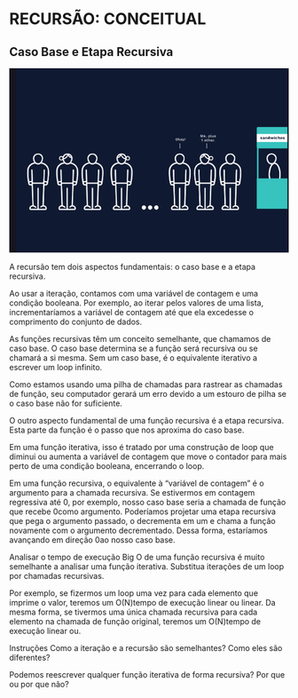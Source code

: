 <h1>RECURSÃO: CONCEITUAL</h1>

<h2>Caso Base e Etapa Recursiva</h2>

<img src="img1.png">

<p>A recursão tem dois aspectos fundamentais: o caso base e a etapa recursiva.

Ao usar a iteração, contamos com uma variável de contagem e uma condição booleana. Por exemplo, ao iterar pelos valores de uma lista, incrementaríamos a variável de contagem até que ela excedesse o comprimento do conjunto de dados.

As funções recursivas têm um conceito semelhante, que chamamos de caso base. O caso base determina se a função será recursiva ou se chamará a si mesma. Sem um caso base, é o equivalente iterativo a escrever um loop infinito.

Como estamos usando uma pilha de chamadas para rastrear as chamadas de função, seu computador gerará um erro devido a um estouro de pilha se o caso base não for suficiente.

O outro aspecto fundamental de uma função recursiva é a etapa recursiva. Esta parte da função é o passo que nos aproxima do caso base.

Em uma função iterativa, isso é tratado por uma construção de loop que diminui ou aumenta a variável de contagem que move o contador para mais perto de uma condição booleana, encerrando o loop.

Em uma função recursiva, o equivalente à “variável de contagem” é o argumento para a chamada recursiva. Se estivermos em contagem regressiva até 0, por exemplo, nosso caso base seria a chamada de função que recebe 0como argumento. Poderíamos projetar uma etapa recursiva que pega o argumento passado, o decrementa em um e chama a função novamente com o argumento decrementado. Dessa forma, estaríamos avançando em direção 0ao nosso caso base.

Analisar o tempo de execução Big O de uma função recursiva é muito semelhante a analisar uma função iterativa. Substitua iterações de um loop por chamadas recursivas.

Por exemplo, se fizermos um loop uma vez para cada elemento que imprime o valor, teremos um O(N)tempo de execução linear ou linear. Da mesma forma, se tivermos uma única chamada recursiva para cada elemento na chamada de função original, teremos um O(N)tempo de execução linear ou.

Instruções
Como a iteração e a recursão são semelhantes? Como eles são diferentes?

Podemos reescrever qualquer função iterativa de forma recursiva? Por que ou por que não?</p>